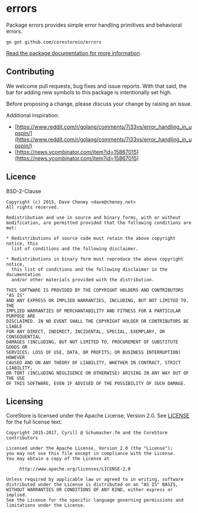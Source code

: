 # errors

Package errors provides simple error handling primitives and behavioral errors.

`go get github.com/corestoreio/errors`

[Read the package documentation for more information](https://godoc.org/github.com/corestoreio/errors).

## Contributing

We welcome pull requests, bug fixes and issue reports. With that said, the bar
for adding new symbols to this package is intentionally set high.

Before proposing a change, please discuss your change by raising an issue.

Additional inspiration:

- [https://www.reddit.com/r/golang/comments/7i33vs/error_handling_in_upspin/](https://www.reddit.com/r/golang/comments/7i33vs/error_handling_in_upspin/)
- [https://news.ycombinator.com/item?id=15867015](https://news.ycombinator.com/item?id=15867015)

## Licence

BSD-2-Clause

```
Copyright (c) 2015, Dave Cheney <dave@cheney.net>
All rights reserved.

Redistribution and use in source and binary forms, with or without
modification, are permitted provided that the following conditions are met:

* Redistributions of source code must retain the above copyright notice, this
  list of conditions and the following disclaimer.

* Redistributions in binary form must reproduce the above copyright notice,
  this list of conditions and the following disclaimer in the documentation
  and/or other materials provided with the distribution.

THIS SOFTWARE IS PROVIDED BY THE COPYRIGHT HOLDERS AND CONTRIBUTORS "AS IS"
AND ANY EXPRESS OR IMPLIED WARRANTIES, INCLUDING, BUT NOT LIMITED TO, THE
IMPLIED WARRANTIES OF MERCHANTABILITY AND FITNESS FOR A PARTICULAR PURPOSE ARE
DISCLAIMED. IN NO EVENT SHALL THE COPYRIGHT HOLDER OR CONTRIBUTORS BE LIABLE
FOR ANY DIRECT, INDIRECT, INCIDENTAL, SPECIAL, EXEMPLARY, OR CONSEQUENTIAL
DAMAGES (INCLUDING, BUT NOT LIMITED TO, PROCUREMENT OF SUBSTITUTE GOODS OR
SERVICES; LOSS OF USE, DATA, OR PROFITS; OR BUSINESS INTERRUPTION) HOWEVER
CAUSED AND ON ANY THEORY OF LIABILITY, WHETHER IN CONTRACT, STRICT LIABILITY,
OR TORT (INCLUDING NEGLIGENCE OR OTHERWISE) ARISING IN ANY WAY OUT OF THE USE
OF THIS SOFTWARE, EVEN IF ADVISED OF THE POSSIBILITY OF SUCH DAMAGE.
```

## Licensing

CoreStore is licensed under the Apache License, Version 2.0. See
[LICENSE](https://github.com/corestoreio/corestore/blob/master/LICENSE) for the full license text.

```
Copyright 2015-2017, Cyrill @ Schumacher.fm and the CoreStore contributors

Licensed under the Apache License, Version 2.0 (the "License");
you may not use this file except in compliance with the License.
You may obtain a copy of the License at

     http://www.apache.org/licenses/LICENSE-2.0

Unless required by applicable law or agreed to in writing, software
distributed under the License is distributed on an "AS IS" BASIS,
WITHOUT WARRANTIES OR CONDITIONS OF ANY KIND, either express or implied.
See the License for the specific language governing permissions and
limitations under the License.
```
